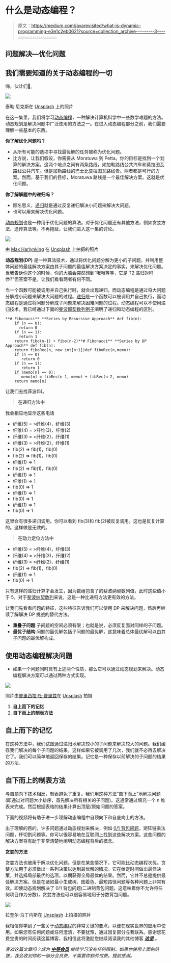 # 什么是动态编程？

> 原文：<https://medium.com/javarevisited/what-is-dynamic-programming-e3e1c2eb0621?source=collection_archive---------3----------------------->

## 问题解决—优化问题

## 我们需要知道的关于动态编程的一切

嗨，伙计们👋,

![](img/a9f2ea27528a4933a577076e20c318eb.png)

泰勒·尼克斯在 [Unsplash](https://unsplash.com?utm_source=medium&utm_medium=referral) 上的照片

在这一集里，我们将学习[动态编程](/javarevisited/6-best-dynamic-programming-courses-for-coding-interviews-14744060923c)，一种解决计算机科学中一些数学难题的方法。动态规划是解决问题中广泛使用的方法之一。在进入动态编程部分之前，我们需要理解一些基本的东西。

**你了解优化问题吗？**

*   从所有可能的选项中寻找最优解的任务被称为优化问题。
*   比方说，让我们假设，你需要从 Moratuwa 到 Petta。你的目标是找到一个划算的解决方案。这两个地点之间有两条路线，如加勒路线公共汽车和莫拉图瓦路线公共汽车。但是加勒路线的巴士比莫拉图瓦路线贵。两者都是可行的方案。然而，基于我们的目标，Moratuwa 路线是一个最佳解决方案。这就是优化问题。

**你了解解题中的递归吗？**

*   顾名思义，[递归](https://javarevisited.blogspot.com/2021/11/top-5-courses-to-learn-recursion-for.html)就是通过反复递归解决小问题来解决大问题。
*   也可以用来解决优化问题。

[动态规划](https://javarevisited.blogspot.com/2021/03/top-dynamic-programming-problems-for-coding-interviews.html)也是一种用于优化问题的算法。对于优化问题还有其他方法，例如贪婪方法、遗传算法等。不再拖延，让我们进入这一集的讨论。

[![](img/70e2134ceda8f48ebfd4381fdbc1ecf4.png)](https://javarevisited.blogspot.com/2021/03/top-dynamic-programming-problems-for-coding-interviews.html)

由 [Max Harlynking](https://unsplash.com/es/@harlynkingm?utm_source=medium&utm_medium=referral) 在 [Unsplash](https://unsplash.com?utm_source=medium&utm_medium=referral) 上拍摄的照片

**动态规划(DP)** 是一种算法技术，通过将优化问题分解为更小的子问题，并利用整体问题的最佳解决方案由其子问题的最佳解决方案决定的事实，来解决优化问题。当我告诉你这个的时候，你的大脑会突然想到“哦哦等等，它是 T2 递归对吗😳?"但答案不是。让我们看看两者有何不同。

当一个函数可能被调用并自己执行时，就会出现递归，而动态编程是通过将大问题分解成小问题来解决大问题的过程。[递归](https://www.java67.com/2021/07/recursion-programming-exercises-in-java.html)是一个函数可以被调用并自己执行，而动态编程是通过将问题分解成子问题来解决困难问题的过程。动态编程可以不使用递归技术。我已经通过下面的[斐波那契数列例子](https://javarevisited.blogspot.com/2020/05/fibonacci-series-in-java-8-with.html)阐明了递归和动态编程的区别。

```
**# Fibonacci** **Series by Resursive Approach** def fib(n): 
    if (n == 0):
      return 0 
    if (n == 1):
      return 1 
    return fibo(n-1) + fibo(n-2)**# Fibonacci** **Series by DP Approach** def fib(n):
    return fiboRec(n, new int[n+1])def fiboRec(n,memo):
    if (n == 0)
       return 0
    if (n == 1): 
       return 1
    if (memo[n] == 0): 
       memo[n] = fibRec(n-1, memo) + fibRec(n-2, memo)
    return memo[n]
```

让我们去找菲波(5)。

> **在递归方法中**

我会相应地显示这些电话

*   纤维(5) = >纤维(4)，纤维(3)
*   纤维(4) = >纤维(3)，纤维(2)
*   纤维(3) = >纤维(2)，纤维(1)
*   纤维(3) = >纤维(2)，纤维(1)
*   fib(2) => fib(1)，fib(0)
*   fib(2) => fib(1)，fib(0)
*   纤维(1) => 1
*   fib(2) => fib(1)，fib(0)
*   纤维(1) => 1
*   纤维(1) => 1
*   fib(0) => 1
*   纤维(1) => 1
*   fib(0) => 1
*   纤维(1) => 1
*   fib(0) => 1

这里会有很多递归调用。你可以看到 fib(3)和 fib(2)被反复调用。这也是反复计算的。这样做是无效的。

> **在动力定位方法中**

*   纤维(5) = >纤维(4)，纤维(3)
*   纤维(4) = >纤维(3)，纤维(2)
*   纤维(3) = >纤维(2)，纤维(1)
*   fib(2) => fib(1)，fib(0)
*   纤维(1) => 1
*   fib(0) => 1

只有这样的递归计算才会发生，因为数组包含了的斐波纳契数列值，此时这些值小于 5。对于[斐波纳契数列](https://www.java67.com/2019/03/nth-fibonacci-number-in-java-coding.html)来说，这是一种比递归方法更有效的方法。

让我们先看看问题的特征，这些特征告诉我们可以使用 DP 来解决问题，然后再继续了解解决 DP 挑战的替代方法。

*   **重叠子问题**:子问题的空间必须有限；也就是说，必须反复面对同样的子问题。
*   **最优子结构**:问题的最优解包括子问题的最优解，这意味着总体最优解可以由其子问题的最优解构成。

## 使用动态编程解决问题

*   如果一个问题同时具有上述两个性质，那么它可以通过动态规划来解决。动态编程解决方案可以通过两种方式实现。

![](img/970ffdde0de65eeca5330f91ff8d1f6d.png)

照片由[普里西拉·杜·普里兹](https://unsplash.com/@priscilladupreez?utm_source=medium&utm_medium=referral)在 [Unsplash](https://unsplash.com?utm_source=medium&utm_medium=referral) 拍摄

1.  **自上而下的记忆**
2.  **自下而上的制表方法**

## 自上而下的记忆

在这种方法中，我们试图通过递归地解决较小的子问题来解决较大的问题。我们缓存我们解决的每个子问题的结果，这样如果它被调用了几次，我们就不必再去解决它了。我们可以简单地返回保存的结果。记忆是一种保存以前解决的子问题的结果的方法。

## 自下而上的制表方法

与自顶向下技术相反，制表避免了重复。我们用这种方法“自下而上”地解决问题(即通过对问题大小排序，首先解决所有相关的子问题)。这通常通过填充一个 n 维表来完成。然后根据表格的结果计算出顶层/原始问题的答案。

下面的视频将有助于进一步理解动态编程中自顶向下和自底向上的方法。

出于理解的目的，许多问题通过动态规划来解决，例如 [0/1 背包问题](https://javarevisited.blogspot.com/2021/03/top-dynamic-programming-problems-for-coding-interviews.html)，矩阵链乘法问题，杆切割问题等。你可以很容易地在互联网上找到这些解决方案。这些问题的解决方案将有助于非常清楚地阐明动态编程背后的概念。

**贪婪的方法**

贪婪方法也被用于解决优化问题。但是在某些情况下，它可能比动态编程次优。贪婪方法用于必须做出一系列决策以达到最优解的情况。它在给定时间做出最佳决策，并选择局部最优的选项，以期获得全局最优的结果。然而，它并不总是提供最佳解决方案。但是在诸如最小生成树、图着色、最短路径问题等各种问题上非常有效。即使动态规划解决了 0/1 背包问题(二进制背包问题，这意味着你不允许将任何项目作为分数)，贪婪方法也可以很容易地用于分数背包问题。

![](img/9cfc3044243ed81b431b03a8c72ea377.png)

拉奎尔·马丁内斯在 [Unsplash](https://unsplash.com?utm_source=medium&utm_medium=referral) 上拍摄的照片

我相信你学到了一些关于[动态编程](https://javarevisited.blogspot.com/2020/04/5-essential-skills-to-crack-coding-interviews.html)的非常关键的要点，以便在现实世界的应用中使用。如果您有任何问题或任何澄清，不要犹豫，通过回复部分与我联系。感谢您花费宝贵的时间阅读这篇博客，我相信这将激励您继续阅读我的其他博客 [***这里***](https://sthenusan.medium.com/) *。*

*喜欢这篇文章吗？成为* [***中等会员***](https://sthenusan.medium.com/membership) *继续学习没有任何限制。如果你使用上面的链接，我会收到你的一部分会员费，不需要你额外付费。提前感谢。*